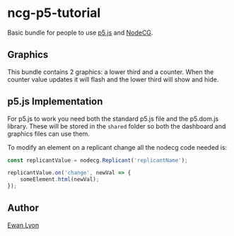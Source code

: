 # ncg-p5-tutorial

Basic bundle for people to use [p5.js](https://p5js.org/) and [NodeCG](https://nodecg.dev/).

## Graphics

This bundle contains 2 graphics: a lower third and a counter. When the counter value updates it will flash and the lower third will show and hide.

## p5.js Implementation

For p5.js to work you need both the standard p5.js file and the p5.dom.js library. These will be stored in the `shared` folder so both the dashboard and graphics files can use them.

To modify an element on a replicant change all the nodecg code needed is:

```javascript
const replicantValue = nodecg.Replicant('replicantName');

replicantValue.on('change', newVal => {
    someElement.html(newVal);
});
```

## Author

[Ewan Lyon](https://github.com/EwanLyon)
